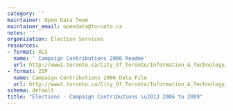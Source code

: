 ```yaml
---
category: ''
maintainer: Open Data Team
maintainer_email: opendata@toronto.ca
notes: ''
organization: Election Services
resources:
- format: XLS
  name: ' Campaign Contributions 2006 Readme'
  url: http://www1.toronto.ca/City_Of_Toronto/Information_&_Technology/Open_Data/Data_Sets/Assets/Files/campaignContributions2006Readme.xls
- format: ZIP
  name: Campaign Contributions 2006 Data File
  url: http://www1.toronto.ca/City_Of_Toronto/Information_&_Technology/Open_Data/Data_Sets/Assets/Files/election2006Contributions.zip
schema: default
title: "Elections - Campaign Contributions \u2013 2006 to 2009"
---
```

